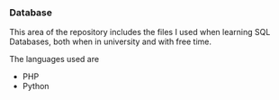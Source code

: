 ### Database

This area of the repository includes the files I used when learning SQL Databases, both when in university and with free time.

The languages used are
- PHP
- Python